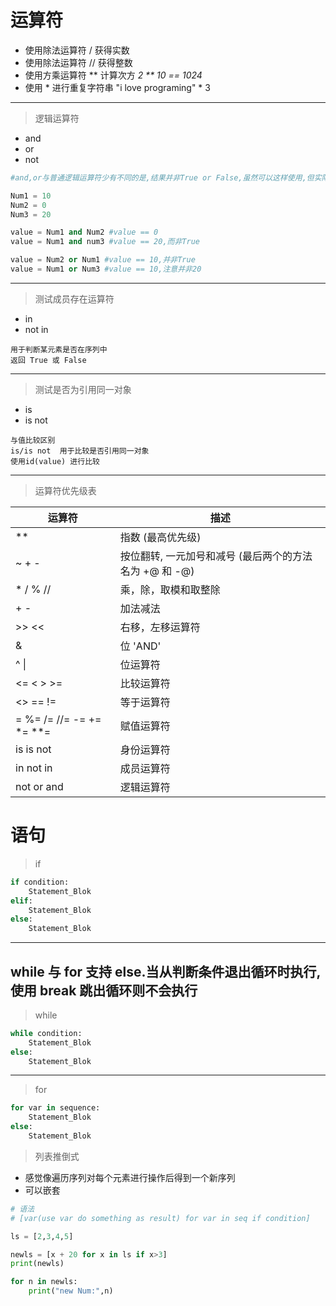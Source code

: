 # 运算符
* 使用除法运算符 / 获得实数
* 使用除法运算符 // 获得整数
* 使用方乘运算符 ** 计算次方 *2 ** 10 == 1024*
* 使用 * 进行重复字符串  "i love programing" * 3

---
> 逻辑运算符
* and 
* or
* not
```python
#and,or与普通逻辑运算符少有不同的是,结果并非True or False,虽然可以这样使用,但实际返回是用实际值代替的

Num1 = 10
Num2 = 0
Num3 = 20

value = Num1 and Num2 #value == 0
value = Num1 and num3 #value == 20,而非True

value = Num2 or Num1 #value == 10,并非True
value = Num1 or Num3 #value == 10,注意并非20

```

---
> 测试成员存在运算符
* in
* not in
```
用于判断某元素是否在序列中
返回 True 或 False
```

---
> 测试是否为引用同一对象
* is
* is not
```
与值比较区别
is/is not  用于比较是否引用同一对象
使用id(value) 进行比较
```

---
> 运算符优先级表

运算符 | 描述
---- | -----
**          |   指数 (最高优先级)
~ + -       |   按位翻转, 一元加号和减号 (最后两个的方法名为 +@ 和 -@)
\* / % //     |  乘，除，取模和取整除
\+ -          |  加法减法
\>> <<       |   右移，左移运算符
&           |   位 'AND'
^ \|         |   位运算符
<= < > >=   |   比较运算符
<> == !=    |   等于运算符
= %= /= //= -= += *= **= |赋值运算符
is is not   |   身份运算符
in not in   |   成员运算符
not or and  |   逻辑运算符

# 语句
> if
```python
if condition:
    Statement_Blok
elif:
    Statement_Blok
else:
    Statement_Blok

```

---
## while 与 for 支持 else.当从判断条件退出循环时执行,**使用 break 跳出循环则不会执行**

> while
```python
while condition:
    Statement_Blok
else:
    Statement_Blok

```

---
> for
```python
for var in sequence:
    Statement_Blok
else:
    Statement_Blok
```

> 列表推倒式
* 感觉像遍历序列对每个元素进行操作后得到一个新序列
* 可以嵌套
```python
# 语法 
# [var(use var do something as result) for var in seq if condition]

ls = [2,3,4,5]

newls = [x + 20 for x in ls if x>3]
print(newls)

for n in newls:
    print("new Num:",n)
```